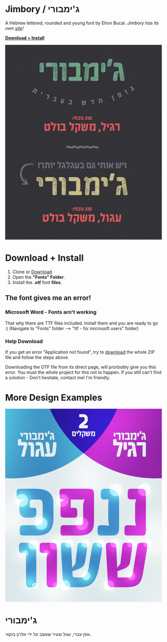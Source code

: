 # Jimbory / ג'ימבורי
A Hebrew lettered, rounded and young font by Elron Bucai.
*Jimbory has its own [site](http://hafonton.co.il/product/%D7%92%D7%99%D7%9E%D7%91%D7%95%D7%A8%D7%99)!*

**[Download + Install](#user-content-download--install)**



![alt text](/Examples/ebjimbory.png)

# Download + Install
1. Clone or [Download](https://github.com/elron/Jimbory/archive/master.zip)
2. Open the **"Fonts" Folder**.
3. Install the **.otf** font **files**.

## The font gives me an error!

### Microsoft Word - Fonts arn't working

That why there are TTF files included. Install them and you are ready to go :)
(Navigate to "Fonts" folder --> "ttf - for microsoft users" folder)


### Help Download

If you get an error "Application not found", try to [download](https://github.com/elron/Jimbory/archive/master.zip) the whole ZIP file and follow the steps above.

Downloading the OTF file from its direct page, will prorbobly give you this error. You must the whole project for this not to happen.
If you still can't find a solution - Don't hesitate, contact me! I'm friendly.


# More Design Examples


![alt text](/Examples/differences.jpg)



# ג'ימבורי
גופן עברי, עגול וצעיר שעוצב על ידי אלרון בוקאי.